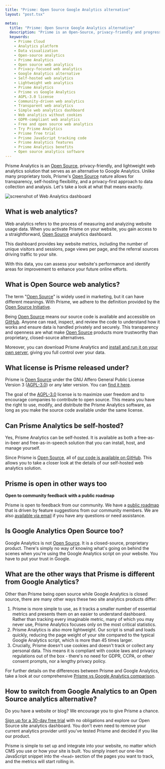 ```yaml
---
title: "Prisme: Open Source Google Analytics alternative"
layout: "post.tsx"

metas:
  title: "Prisme: Open Source Google Analytics alternative"
  description: "Prisme is an Open-Source, privacy-friendly and progressive Google Analytics alternative. Your website data is 100% yours and the privacy of your visitors is respected."
  keywords:
    - Prisme Cloud
    - Analytics platform
    - Data visualization
    - Open-source analytics
    - Prisme Analytics
    - Open source web analytics
    - Privacy-focused web analytics
    - Google Analytics alternative
    - Self-hosted web analytics
    - Lightweight web analytics
    - Prisme Analytics
    - Prisme vs Google Analytics
    - AGPL-3.0 license
    - Community-driven web analytics
    - Transparent web analytics
    - Simple web analytics dashboard
    - Web analytics without cookies
    - GDPR-compliant web analytics
    - Free and open source web analytics
    - Try Prisme Analytics
    - Prisme free trial
    - Prisme JavaScript tracking code
    - Prisme Analytics features
    - Prisme Analytics benefits
    - Open source analytics software
---
```


Prisme Analytics is an [Open Source], privacy-friendly, and lightweight web
analytics solution that serves as an alternative to Google Analytics. Unlike
many proprietary tools, Prisme's [Open Source] nature allows for transparency,
self-hosting flexibility, and a privacy-first approach to data collection and
analysis. Let's take a look at what that means exactly.

![screenshot of Web Analytics dashboard](/images/web-analytics-dashboard-light.png)

## What is web analytics?

Web analytics refers to the process of measuring and analyzing website usage
data. When you activate Prisme on your website, you gain access to a
straightforward, [Open Source] analytics dashboard.

This dashboard provides key website metrics, including the number of unique
visitors and sessions, page views per page, and the referral sources driving
traffic to your site.

With this data, you can assess your website's performance and identify areas for
improvement to enhance your future online efforts.

## What is Open Source web analytics?

The term "[Open Source]" is widely used in marketing, but it can have different
meanings. With Prisme, we adhere to the definition provided by the
[Open Source Initiative](https://opensource.org/).

Being [Open Source] means our source code is available and accessible on
[GitHub](https://github.com/prismelabs/analytics). Anyone can read, inspect, and
review the code to understand how it works and ensure data is handled privately
and securely. This transparency and openness are what make [Open Source]
products more trustworthy than proprietary, closed-source alternatives.

Moreover, you can download Prisme Analytics and
[install and run it on your own server](https://www.prismeanalytics.com/docs/guides/self-host-prisme-docker/),
giving you full control over your data.

## What license is Prisme released under?

Prisme is [Open Source] under the GNU Affero General Public License Version 3
([AGPL-3.0]) or any later version. You can
[find it here](https://github.com/prismelabs/analytics/blob/master/LICENSE).

The goal of the [AGPL-3.0] license is to maximize user freedom and to encourage
companies to contribute to open source. This means you have the right to use,
modify, and distribute the Prisme Analytics software, as long as you make the
source code available under the same license.

## Can Prisme Analytics be self-hosted?

Yes, Prisme Analytics can be self-hosted. It is available as both a
free-as-in-beer and free-as-in-speech solution that you can install, host, and
manage yourself.

Since Prisme is [Open Source], all of
[our code is available on GitHub](https://github.com/prismelabs/analytics). This
allows you to take a closer look at the details of our self-hosted web analytics
solution.

## Prisme is open in other ways too

**Open to community feedback with a public roadmap**

Prisme is open to feedback from our community. We have a
[public roadmap](https://prisme.features.vote/board) that is driven by feature
suggestions from our community members. We are also
[available via email](/contact) if you have any questions or need assistance.

## Is Google Analytics Open Source too?

Google Analytics is not [Open Source]. It is a closed-source, proprietary
product. There's simply no way of knowing what's going on behind the scenes when
you're using the Google Analytics script on your website. You have to put your
trust in Google.

## What are the other ways that Prisme is different from Google Analytics?

Other than Prisme being open source while Google Analytics is closed source,
there are many other ways these two site analytics products differ:

1. Prisme is more simple to use, as it tracks a smaller number of essential
   metrics and presents them on an easier to understand dashboard. Rather than
   tracking every imaginable metric, many of which you may never use, Prisme
   Analytics focuses only on the most critical statistics.
2. Prisme Analytics is also more lightweight. Our script is small and loads
   quickly, reducing the page weight of your site compared to the typical Google
   Analytics script, which is more than 45 times larger.
3. Crucially, Prisme doesn't use cookies and doesn't track or collect any
   personal data. This means it is compliant with cookie laws and privacy
   regulations out of the box - there's no need for GDPR, CCPA, or other consent
   prompts, nor a lengthy privacy policy.

For further details on the differences between Prisme and Google Analytics, take
a look at our comprehensive
[Prisme vs Google Analytics comparison](/vs/google-analytics).

## How to switch from Google Analytics to an Open Source analytics alternative?

Do you have a website or blog? We encourage you to give Prisme a chance.

[Sign up for a 30-day free trial](https://app.prismeanalytics.com/authn/sign_up)
with no obligations and explore our Open Source site analytics dashboard. You
don't even need to remove your current analytics provider until you've tested
Prisme and decided if you like our product.

Prisme is simple to set up and integrate into your website, no matter which CMS
you use or how your site is built. You simply insert our one-line JavaScript
snippet into the `<head>` section of the pages you want to track, and the
metrics will start rolling in.

[Open Source]: https://opensource.org/osd
[AGPL-3.0]: https://opensource.org/license/agpl-v3
